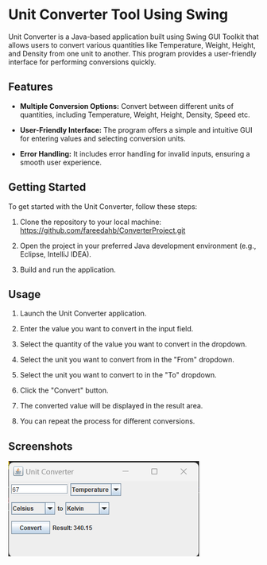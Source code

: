# Unit Converter Tool Using Swing

Unit Converter is a Java-based application built using Swing GUI Toolkit that allows users to convert various quantities like Temperature, Weight, Height, and Density from one unit to another. This program provides a user-friendly interface for performing conversions quickly.

## Features

- **Multiple Conversion Options:** Convert between different units of quantities, including Temperature, Weight, Height, Density, Speed etc.

- **User-Friendly Interface:** The program offers a simple and intuitive GUI for entering values and selecting conversion units.

- **Error Handling:** It includes error handling for invalid inputs, ensuring a smooth user experience.

## Getting Started

To get started with the Unit Converter, follow these steps:

1. Clone the repository to your local machine: 
https://github.com/fareedahb/ConverterProject.git
   
3. Open the project in your preferred Java development environment (e.g., Eclipse, IntelliJ IDEA).

4. Build and run the application.

## Usage

1. Launch the Unit Converter application.

2. Enter the value you want to convert in the input field.

3. Select the quantity  of the value you want to convert in the dropdown. 

4. Select the unit you want to convert from in the "From" dropdown.

5. Select the unit you want to convert to in the "To" dropdown.

6. Click the "Convert" button.

7. The converted value will be displayed in the result area.

8. You can repeat the process for different conversions.

## Screenshots
![Alt text](unit_converter.png)
